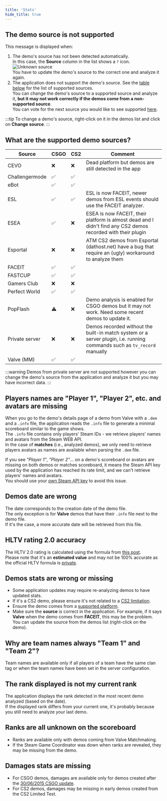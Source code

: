 ```yaml
---
title: 'Stats'
hide_title: true
---
```


## The demo source is not supported

This message is displayed when:

1. The demo's source has not been detected automatically.  
   In this case, the **Source** column in the list shows a `?` icon.  
   ![Unknown source](/img/documentation/stats/unknown-source.png)  
   You have to update the demo's source to the correct one and analyze it again.
2. The application does not support the demo's source.
   See the [table below](/docs/faq/stats#what-are-the-supported-demo-sources) for the list of supported sources.  
   You can change the demo's source to a supported source and analyze it, **but it may not work correctly if the demos come from a non-supported source**.  
   You can vote for the next source you would like to see supported [here](https://github.com/akiver/cs-demo-manager/discussions/674).

:::tip
To change a demo's source, right-click on it in the demos list and click on **Change source**.
:::

## What are the supported demo sources?

| Source         | CSGO | CS2 | Comment                                                                                                                 |
| -------------- | ---- | --- | ----------------------------------------------------------------------------------------------------------------------- |
| CEVO           | ❌   | ❌  | Dead platform but demos are still detected in the app                                                                   |
| Challengermode | ✅   | ✅  |                                                                                                                         |
| eBot           | ✅   | ✅  |                                                                                                                         |
| ESL            | ✅   | ✅  | ESL is now FACEIT, newer demos from ESL events should use the FACEIT analyzer.                                          |
| ESEA           | ✅   | ❌  | ESEA is now FACEIT, their platform is almost dead and I didn't find any CS2 demos recorded with their plugin            |
| Esportal       | ❌   | ❌  | ATM CS2 demos from Esportal (dathost.net) have a bug that require an (ugly) workaround to analyze them                  |
| FACEIT         | ✅   | ✅  |                                                                                                                         |
| FASTCUP        | ✅   | ✅  |                                                                                                                         |
| Gamers Club    | ❌   | ❌  |                                                                                                                         |
| Perfect World  | ✅   | ✅  |                                                                                                                         |
| PopFlash       | ⚠️   | ❌  | Demo analysis is enabled for CSGO demos but it may not work. Need some recent demos to update it.                       |
| Private server | ❌   | ❌  | Demos recorded without the built-in match system or a server plugin, i.e. running commands such as `tv_record` manually |
| Valve (MM)     | ✅   | ✅  |                                                                                                                         |

:::warning
Demos from private server are not supported however you can change the demo's source from the application and analyze
it but you may have incorrect data.
:::

## Players names are "Player 1", "Player 2", etc. and avatars are missing

When you go to the demo's details page of a demo from Valve with a `.dem` and a `.info` file, the application reads the
`.info` file to generate a minimal scoreboard similar to the game shows.  
The `.info` file contains only players' Steam IDs - we retrieve players' names and avatars from the Steam WEB API.  
In the case of **matches** (i.e., analyzed demos), we only need to retrieve players avatars as names are available when parsing the `.dem`
file.

If you see _"Player 1"_, _"Player 2"_… on a demo's scoreboard or avatars are missing on both demos or matches scoreboard,
it means the Steam API key used by the application has reached its rate limit, and we can't retrieve players' names and
avatars.  
You should use your [own Steam API key](/docs/guides/settings#third-party-api-keys) to avoid this issue.

## Demos date are wrong

The date corresponds to the creation date of the demo file.  
The only exception is for **Valve** demos that have their `.info` file next to the demo file.  
If it's the case, a more accurate date will be retrieved from this file.

## HLTV rating 2.0 accuracy

The HLTV 2.0 rating is calculated using the formula from [this post](https://flashed.gg/posts/reverse-engineering-hltv-rating/).  
Please note that it's an **estimated value** and may not be 100% accurate as the official HLTV formula is [private](https://www.hltv.org/news/20695/introducing-rating-20).

## Demos stats are wrong or missing

- Some application updates may require re-analyzing demos to have updated stats.
- If it's a CS2 demo, please ensure it's not related to a [CS2 limitation](/docs/cs2).
- Ensure the demo comes from a [supported platform](/docs/faq/stats#what-are-the-supported-demo-sources).
- Make sure the **source** is correct in the application. For example, if it says **Valve** when the demo comes from
  **FACEIT**, this may be the problem. You can update the source from the demos list (right-click on the demo).

## Why are team names always "Team 1" and "Team 2"?

Team names are available only if all players of a team have the same clan tag or when the team names have been
set in the server configuration.

## The rank displayed is not my current rank

The application displays the rank detected in the most recent demo analyzed (based on the date).  
If the displayed rank differs from your current one, it's probably because you still need to analyze your last demo.

## Ranks are all unknown on the scoreboard

- Ranks are available only with demos coming from Valve Matchmaking.
- If the Steam Game Coordinator was down when ranks are revealed, they may be missing from the demo.

## Damages stats are missing

- For CSGO demos, damages are available only for demos created after the [30/06/2015 CSGO update](https://blog.counter-strike.net/index.php/2015/06/12126/).
- For CS2 demos, damages may be missing in early demos created from the CS2 Limited Test.
